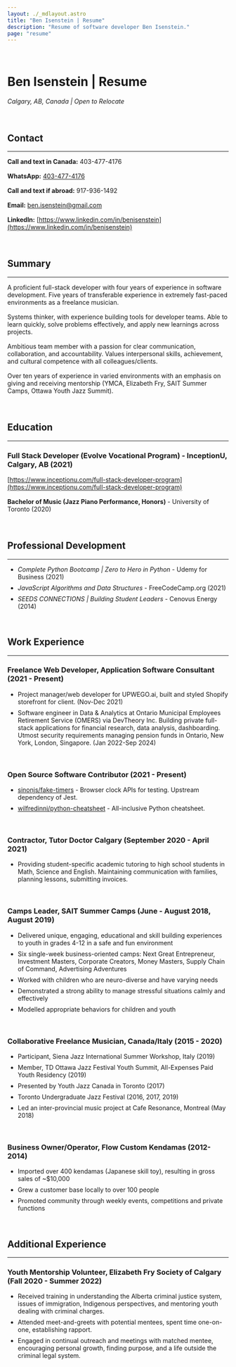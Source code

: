 ```yaml
---
layout: ./_mdlayout.astro
title: "Ben Isenstein | Resume"
description: "Resume of software developer Ben Isenstein."
page: "resume"
---
```


<style>
    p {
        margin-bottom: 1rem;
    }

    hr {
        margin-bottom: 0.5rem;
    }

    ul {
        list-style-type: disc;
    }

    li {
        margin-bottom: 0.5rem;
    }

    a:not([class]) {
        transition: border-bottom 300ms;
        border-bottom: 1px rgb(0 0 0 / 0.2) solid;
    }

    a:not([class]):hover {
        border-bottom: 1px black solid;
    }
</style>

<br>

# **Ben Isenstein | Resume**

*Calgary, AB, Canada | Open to Relocate*

<br>

## **Contact**

---

**Call and text in Canada:** 403-477-4176

**WhatsApp:** [403-477-4176](https://wa.me/14034774176)

**Call and text if abroad:** 917-936-1492

**Email:** [ben.isenstein@gmail.com](mailto:ben.isenstein@gmail.com)

**LinkedIn:** [https://www.linkedin.com/in/benisenstein](https://www.linkedin.com/in/benisenstein)

<br>

## **Summary**

---

A proficient full-stack developer with four years of experience in software development. Five years of transferable experience in extremely fast-paced environments as a freelance musician.

Systems thinker, with experience building tools for developer teams. Able to learn quickly, solve problems effectively, and apply new learnings across projects.

Ambitious team member with a passion for clear communication, collaboration, and accountability. Values interpersonal skills, achievement, and cultural competence with all colleagues/clients.

Over ten years of experience in varied environments with an emphasis on giving and receiving mentorship (YMCA, Elizabeth Fry, SAIT Summer Camps, Ottawa Youth Jazz Summit).

<br>

## **Education**

---

### **Full Stack Developer (Evolve Vocational Program)** - InceptionU, Calgary, AB (2021)

[https://www.inceptionu.com/full-stack-developer-program](https://www.inceptionu.com/full-stack-developer-program)

**Bachelor of Music (Jazz Piano Performance, Honors)** - University of Toronto (2020)

<br>

## **Professional Development**

---

- *Complete Python Bootcamp | Zero to Hero in Python* - Udemy for Business (2021)
- *JavaScript Algorithms and Data Structures* - FreeCodeCamp.org (2021)
- *SEEDS CONNECTIONS | Building Student Leaders* - Cenovus Energy (2014)

<br>

## **Work Experience**

---

### **Freelance Web Developer, Application Software Consultant (2021 - Present)**

- Project manager/web developer for UPWEGO.ai, built and styled Shopify storefront for client. (Nov-Dec 2021)
- Software engineer in Data & Analytics at Ontario Municipal Employees Retirement Service (OMERS) via DevTheory Inc. Building private full-stack applications for financial research, data analysis, dashboarding. Utmost security requirements managing pension funds in Ontario, New York, London, Singapore. (Jan 2022-Sep 2024)

<br>

### **Open Source Software Contributor (2021 - Present)**
- [sinonjs/fake-timers](https://github.com/sinonjs/fake-timers) - Browser clock APIs for testing. Upstream dependency of Jest.
- [wilfredinni/python-cheatsheet](https://github.com/wilfredinni/python-cheatsheet) - All-inclusive Python cheatsheet.

<br>

### **Contractor, Tutor Doctor Calgary (September 2020 - April 2021)**

- Providing student-specific academic tutoring to high school students in Math, Science and English. Maintaining communication with families, planning lessons, submitting invoices.

<br>

### **Camps Leader, SAIT Summer Camps (June - August 2018, August 2019)**

- Delivered unique, engaging, educational and skill building experiences to youth in grades 4-12 in a safe and fun environment
- Six single-week business-oriented camps: Next Great Entrepreneur, Investment Masters, Corporate Creators, Money Masters, Supply Chain of Command, Advertising Adventures
- Worked with children who are neuro-diverse and have varying needs
- Demonstrated a strong ability to manage stressful situations calmly and effectively
- Modelled appropriate behaviors for children and youth

<br>

### **Collaborative Freelance Musician, Canada/Italy (2015 - 2020)**

- Participant, Siena Jazz International Summer Workshop, Italy (2019)
- Member, TD Ottawa Jazz Festival Youth Summit, All-Expenses Paid Youth Residency (2019)
- Presented by Youth Jazz Canada in Toronto (2017)
- Toronto Undergraduate Jazz Festival (2016, 2017, 2019)
- Led an inter-provincial music project at Cafe Resonance, Montreal (May 2018)

<br>

### **Business Owner/Operator**, **Flow Custom Kendamas (2012-2014)**

- Imported over 400 kendamas (Japanese skill toy), resulting in gross sales of ~$10,000
- Grew a customer base locally to over 100 people
- Promoted community through weekly events, competitions and private functions

<br>

## **Additional Experience**

---

### **Youth Mentorship Volunteer, Elizabeth Fry Society of Calgary (Fall 2020 - Summer 2022)**

- Received training in understanding the Alberta criminal justice system, issues of immigration, Indigenous perspectives, and mentoring youth dealing with criminal charges.
- Attended meet-and-greets with potential mentees, spent time one-on-one, establishing rapport.
- Engaged in continual outreach and meetings with matched mentee, encouraging personal growth, finding purpose, and a life outside the criminal legal system.